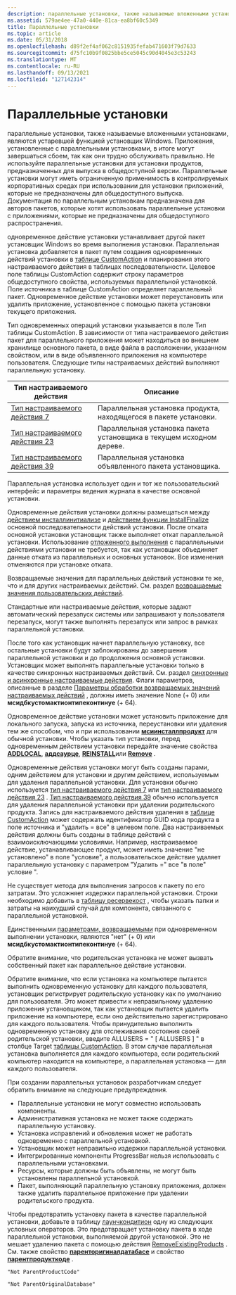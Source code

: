 ```yaml
---
description: параллельные установки, также называемые вложенными установками, являются устаревшей функцией установщик Windows.
ms.assetid: 579ae4ee-47a0-440e-81ca-ea8bf60c5349
title: Параллельные установки
ms.topic: article
ms.date: 05/31/2018
ms.openlocfilehash: d89f2ef4af062c8151935fefab471603f79d7633
ms.sourcegitcommit: d75fc10b9f0825bbe5ce5045c90d4045e3c53243
ms.translationtype: MT
ms.contentlocale: ru-RU
ms.lasthandoff: 09/13/2021
ms.locfileid: "127142314"
---
```

# <a name="concurrent-installations"></a>Параллельные установки

параллельные установки, также называемые вложенными установками, являются устаревшей функцией установщик Windows. Приложения, установленные с параллельными установками, в итоге могут завершаться сбоем, так как они трудно обслуживать правильно. Не используйте параллельные установки для установки продуктов, предназначенных для выпуска в общедоступной версии. Параллельные установки могут иметь ограниченную применимость в контролируемых корпоративных средах при использовании для установки приложений, которые не предназначены для общедоступного выпуска. Документация по параллельным установкам предназначена для авторов пакетов, которые хотят использовать параллельные установки с приложениями, которые не предназначены для общедоступного распространения.

одновременное действие установки устанавливает другой пакет установщик Windows во время выполнения установки. Параллельная установка добавляется в пакет путем создания одновременных действий установки в [таблице CustomAction](customaction-table.md) и планирования этого настраиваемого действия в таблицах последовательности. Целевое поле таблицы CustomAction содержит строку параметров общедоступного свойства, используемых параллельной установкой. Поле источника в таблице CustomAction определяет параллельный пакет. Одновременное действие установки может переустановить или удалить приложение, установленное с помощью пакета установки текущего приложения.

Тип одновременных операций установки указывается в поле Тип таблицы CustomAction. В зависимости от типа настраиваемого действия пакет для параллельного приложения может находиться во внешнем хранилище основного пакета, в виде файла в расположении, указанном свойством, или в виде объявленного приложения на компьютере пользователя. Следующие типы настраиваемых действий выполняют параллельную установку.



| Тип настраиваемого действия                                 | Описание                                                                     |
|----------------------------------------------------|---------------------------------------------------------------------------------|
| [Тип настраиваемого действия 7](custom-action-type-7.md)   | Параллельная установка продукта, находящегося в пакете установки.      |
| [Тип настраиваемого действия 23](custom-action-type-23.md) | Параллельная установка пакета установщика в текущем исходном дереве. |
| [Тип настраиваемого действия 39](custom-action-type-39.md) | Параллельная установка объявленного пакета установщика.                     |



 

Параллельная установка использует один и тот же пользовательский интерфейс и параметры ведения журнала в качестве основной установки.

Одновременные действия установки должны размещаться между [действием инсталлинитиализе](installinitialize-action.md) и [действием функции InstallFinalize](installfinalize-action.md) основной последовательности действий установки. После отката основной установки установщик также выполняет откат параллельной установки. Использование [отложенного выполнения](deferred-execution-custom-actions.md) с параллельными действиями установки не требуется, так как установщик объединяет данные отката из параллельных и основных установок. Все изменения отменяются при установке отката.

Возвращаемые значения для параллельных действий установки те же, что и для других настраиваемых действий. См. раздел [возвращаемые значения пользовательских действий](custom-action-return-values.md).

Стандартные или настраиваемые действия, которые задают автоматический перезапуск системы или запрашивают у пользователя перезапуск, могут также выполнять перезапуск или запрос в рамках параллельной установки.

После того как установщик начнет параллельную установку, все остальные установки будут заблокированы до завершения параллельной установки и до продолжения основной установки. Установщик может выполнять параллельные установки только в качестве синхронных настраиваемых действий. См. раздел [синхронные и асинхронные настраиваемые действия](synchronous-and-asynchronous-custom-actions.md). Флаги параметров, описанные в разделе [Параметры обработки возвращаемых значений настраиваемых действий](custom-action-return-processing-options.md) , должны иметь значение None (+ 0) или **мсидбкустомактионтипеконтинуе** (+ 64).

Одновременное действие установки может установить приложение для локального запуска, запуска из источника, переустановки или удаления тем же способом, что и при использовании [**мсиинсталлпродукт**](/windows/desktop/api/Msi/nf-msi-msiinstallproducta) для обычной установки. Чтобы указать тип установки, перед одновременным действием установки передайте значение свойства [**ADDLOCAL**](addlocal.md), [**аддсаурце**](addsource.md), [**REINSTALL**](reinstall.md)или [**Remove**](remove.md) .

Одновременные действия установки могут быть созданы парами, одним действием для установки и другим действием, используемым для удаления параллельной установки. Для установки обычно используется [тип настраиваемого действия 7](custom-action-type-7.md) или [тип настраиваемого действия 23](custom-action-type-23.md) . [Тип настраиваемого действия 39](custom-action-type-39.md) обычно используется для удаления параллельной установки при удалении родительского продукта. Запись для настраиваемого действия удаления в [таблице CustomAction](customaction-table.md) может содержать идентификатор GUID кода продукта в поле источника и "удалить = все" в целевом поле. Два настраиваемых действия должны быть созданы в таблице действий с взаимоисключающими условиями. Например, настраиваемое действие, устанавливающее продукт, может иметь значение "не установлено" в поле "условие", а пользовательское действие удаляет параллельную установку с параметром "Удалить =" все "в поле" условие ".

Не существует метода для выполнения запросов к пакету по его затратам. Это усложняет издержки параллельной установки. Строки необходимо добавить в [таблицу ресервекост](reservecost-table.md) , чтобы указать папки и затраты на наихудший случай для компонента, связанного с параллельной установкой.

Единственными [параметрами, возвращаемыми](custom-action-return-processing-options.md) при одновременном выполнении установки, являются "нет" (+ 0) или **мсидбкустомактионтипеконтинуе** (+ 64).

Обратите внимание, что родительская установка не может вызвать собственный пакет как параллельное действие установки.

Обратите внимание, что если установка на компьютере пытается выполнить одновременную установку для каждого пользователя, установщик регистрирует родительскую установку как по умолчанию для пользователя. Это может привести к неправильному удалению приложения установщиком, так как установщик пытается удалить приложение на компьютере, если оно действительно зарегистрировано для каждого пользователя. Чтобы принудительно выполнить одновременную установку для отслеживания состояния своей родительской установки, введите ALLUSERS = " \[ ALLUSERS \] " в столбце Target [таблицы CustomAction](customaction-table.md). В этом случае параллельная установка выполняется для каждого компьютера, если родительский компьютер находится на компьютере, а параллельная установка — для каждого пользователя.

При создании параллельных установок разработчикам следует обратить внимание на следующие предупреждения.

-   Параллельные установки не могут совместно использовать компоненты.
-   Административная установка не может также содержать параллельную установку.
-   Установка исправлений и обновления может не работать одновременно с параллельной установкой.
-   Установщик может неправильно издержки параллельной установки.
-   Интегрированные компоненты ProgressBar нельзя использовать с параллельными установками.
-   Ресурсы, которые должны быть объявлены, не могут быть установлены параллельной установкой.
-   Пакет, выполняющий параллельную установку приложения, должен также удалить параллельное приложение при удалении родительского продукта.

Чтобы предотвратить установку пакета в качестве параллельной установки, добавьте в таблицу [лаунчкондитион](launchcondition-table.md) одну из следующих условных операторов. Это предотвращает установку пакета в ходе параллельной установки, выполняемой другой установкой. Это не мешает удалению пакета с помощью действия [RemoveExistingProducts](removeexistingproducts-action.md) . См. также свойство [**паренторигиналдатабасе**](parentoriginaldatabase.md) и свойство [**парентпродукткоде**](parentproductcode.md) .

``` syntax
"Not ParentProductCode"
```

``` syntax
"Not ParentOriginalDatabase"
```

 

 



